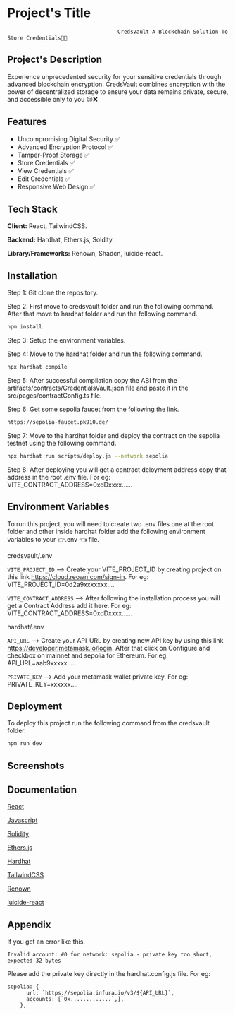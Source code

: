 
# Project's Title

                                       CredsVault A Blockchain Solution To Store Credentials📝🙈




## Project's Description

Experience unprecedented security for your sensitive credentials through advanced blockchain encryption. CredsVault combines encryption with the power of decentralized storage to ensure your data remains private, secure, and accessible only to you 😒❌
## Features

- Uncompromising Digital Security ✅
- Advanced Encryption Protocol ✅
- Tamper-Proof Storage ✅
- Store Credentials ✅
- View Credentials ✅
- Edit Credentials ✅
- Responsive Web Design ✅


## Tech Stack

**Client:** React, TailwindCSS.

**Backend:** Hardhat, Ethers.js, Soldity.

**Library/Frameworks:** Renown, Shadcn, luicide-react.


## Installation

Step 1: Git clone the repository.

Step 2: First move to credsvault folder and run the following command. After that move to hardhat folder and run the following command.

```bash
npm install 
```
Step 3: Setup the environment variables.    

Step 4: Move to the hardhat folder and run the following command.

```bash
npx hardhat compile
```

Step 5: After successful compilation copy the ABI from the artifacts/contracts/CredentialsVault.json file and paste it in the src/pages/contractConfig.ts file.

Step 6: Get some sepolia faucet from the following the link.

```bash
https://sepolia-faucet.pk910.de/
```

Step 7: Move to the hardhat folder and deploy the contract on the sepolia testnet using the following command.

```bash
npx hardhat run scripts/deploy.js --network sepolia
```

Step 8: After deploying you will get a contract deloyment address copy that address in the root .env file. For eg: VITE_CONTRACT_ADDRESS=0xdDxxxx......


## Environment Variables

To run this project, you will need to create two .env files one at the root folder and other inside hardhat folder add the following environment variables to your 👉.env 👈 file. 

credsvault/.env 

`VITE_PROJECT_ID` --> Create your VITE_PROJECT_ID by creating project on this link https://cloud.reown.com/sign-in. For eg: VITE_PROJECT_ID=0d2a9xxxxxxx....

`VITE_CONTRACT_ADDRESS` --> After following the installation process you will get a Contract Address add it here. For eg: VITE_CONTRACT_ADDRESS=0xdDxxxx......

hardhat/.env

`API_URL` --> Create your API_URL by creating new API key by using this link https://developer.metamask.io/login. After that click on Configure and checkbox on mainnet and sepolia for Ethereum. For eg: API_URL=aab9xxxxx.....

`PRIVATE_KEY` --> Add your metamask wallet private key. For eg: PRIVATE_KEY=xxxxxx....


## Deployment

To deploy this project run the following command from the credsvault folder.

```bash
npm run dev
```


## Screenshots




## Documentation

[React](https://react.dev/learn)

[Javascript](https://javascript.info/)

[Solidity](https://docs.soliditylang.org/en/latest/)

[Ethers.js](https://docs.ethers.org/v5/)

[Hardhat](https://hardhat.org/docs)

[TailwindCSS](https://v2.tailwindcss.com/docs)

[Renown](https://docs.reown.com/appkit/overview)

[luicide-react](https://lucide.dev/guide/packages/lucide-react)


## Appendix

If you get an error like this. 
```
Invalid account: #0 for network: sepolia - private key too short, expected 32 bytes
```
Please add the private key directly in the hardhat.config.js file.
For eg:

```
sepolia: {
      url: `https://sepolia.infura.io/v3/${API_URL}`,
      accounts: [`0x.............`,],
    },
```
